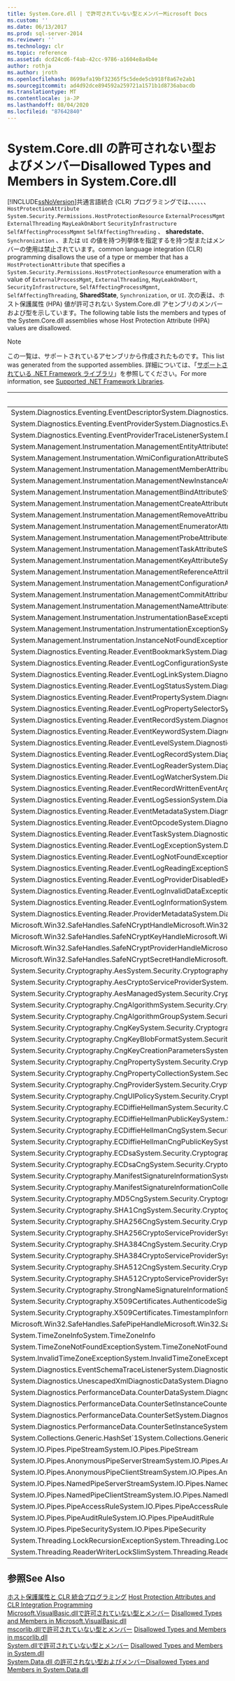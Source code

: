 ```yaml
---
title: System.Core.dll | で許可されていない型とメンバーMicrosoft Docs
ms.custom: ''
ms.date: 06/13/2017
ms.prod: sql-server-2014
ms.reviewer: ''
ms.technology: clr
ms.topic: reference
ms.assetid: dcd24cd6-f4ab-42cc-9786-a1604e8a4b4e
author: rothja
ms.author: jroth
ms.openlocfilehash: 8699afa19bf32365f5c5dede5cb918f8a67e2ab1
ms.sourcegitcommit: ad4d92dce894592a259721a1571b1d8736abacdb
ms.translationtype: MT
ms.contentlocale: ja-JP
ms.lasthandoff: 08/04/2020
ms.locfileid: "87642840"
---
```

# <a name="disallowed-types-and-members-in-systemcoredll"></a><span data-ttu-id="309a9-102">System.Core.dll の許可されない型およびメンバー</span><span class="sxs-lookup"><span data-stu-id="309a9-102">Disallowed Types and Members in System.Core.dll</span></span>
  [!INCLUDE[ssNoVersion](../../includes/ssnoversion-md.md)]<span data-ttu-id="309a9-103">共通言語統合 (CLR) プログラミングでは、、、、、、 `HostProtectionAttribute` `System.Security.Permissions.HostProtectionResource` `ExternalProcessMgmt` `ExternalThreading` `MayLeakOnAbort` `SecurityInfrastructure` `SelfAffectingProcessMgmnt` `SelfAffectingThreading` 、 **sharedstate**、 `Synchronization` 、または `UI` の値を持つ列挙体を指定するを持つ型またはメンバーの使用は禁止されています。</span><span class="sxs-lookup"><span data-stu-id="309a9-103">common language integration (CLR) programming disallows the use of a type or member that has a `HostProtectionAttribute` that specifies a `System.Security.Permissions.HostProtectionResource` enumeration with a value of `ExternalProcessMgmt`, `ExternalThreading`, `MayLeakOnAbort`, `SecurityInfrastructure`, `SelfAffectingProcessMgmnt`, `SelfAffectingThreading`, **SharedState**, `Synchronization`, or `UI`.</span></span> <span data-ttu-id="309a9-104">次の表は、ホスト保護属性 (HPA) 値が許可されない System.Core.dll アセンブリのメンバーおよび型を示しています。</span><span class="sxs-lookup"><span data-stu-id="309a9-104">The following table lists the members and types of the System.Core.dll assemblies whose Host Protection Attribute (HPA) values are disallowed.</span></span>  
  
> [!NOTE]  
>  <span data-ttu-id="309a9-105">この一覧は、サポートされているアセンブリから作成されたものです。</span><span class="sxs-lookup"><span data-stu-id="309a9-105">This list was generated from the supported assemblies.</span></span> <span data-ttu-id="309a9-106">詳細については、「[サポートされている .NET Framework ライブラリ](../clr-integration/database-objects/supported-net-framework-libraries.md)」を参照してください。</span><span class="sxs-lookup"><span data-stu-id="309a9-106">For more information, see [Supported .NET Framework Libraries](../clr-integration/database-objects/supported-net-framework-libraries.md).</span></span>  
  
|<span data-ttu-id="309a9-107">型またはメンバー</span><span class="sxs-lookup"><span data-stu-id="309a9-107">Type or Member</span></span>|<span data-ttu-id="309a9-108">HPA 値</span><span class="sxs-lookup"><span data-stu-id="309a9-108">HPA Value(s)</span></span>|  
|--------------------|--------------------|  
|<span data-ttu-id="309a9-109">System.Diagnostics.Eventing.EventDescriptor</span><span class="sxs-lookup"><span data-stu-id="309a9-109">System.Diagnostics.Eventing.EventDescriptor</span></span>|<span data-ttu-id="309a9-110">MayLeakOnAbort</span><span class="sxs-lookup"><span data-stu-id="309a9-110">MayLeakOnAbort</span></span>|  
|<span data-ttu-id="309a9-111">System.Diagnostics.Eventing.EventProvider</span><span class="sxs-lookup"><span data-stu-id="309a9-111">System.Diagnostics.Eventing.EventProvider</span></span>|<span data-ttu-id="309a9-112">MayLeakOnAbort</span><span class="sxs-lookup"><span data-stu-id="309a9-112">MayLeakOnAbort</span></span>|  
|<span data-ttu-id="309a9-113">System.Diagnostics.Eventing.EventProviderTraceListener</span><span class="sxs-lookup"><span data-stu-id="309a9-113">System.Diagnostics.Eventing.EventProviderTraceListener</span></span>|<span data-ttu-id="309a9-114">MayLeakOnAbort</span><span class="sxs-lookup"><span data-stu-id="309a9-114">MayLeakOnAbort</span></span>|  
|<span data-ttu-id="309a9-115">System.Management.Instrumentation.ManagementEntityAttribute</span><span class="sxs-lookup"><span data-stu-id="309a9-115">System.Management.Instrumentation.ManagementEntityAttribute</span></span>|<span data-ttu-id="309a9-116">MayLeakOnAbort</span><span class="sxs-lookup"><span data-stu-id="309a9-116">MayLeakOnAbort</span></span>|  
|<span data-ttu-id="309a9-117">System.Management.Instrumentation.WmiConfigurationAttribute</span><span class="sxs-lookup"><span data-stu-id="309a9-117">System.Management.Instrumentation.WmiConfigurationAttribute</span></span>|<span data-ttu-id="309a9-118">MayLeakOnAbort</span><span class="sxs-lookup"><span data-stu-id="309a9-118">MayLeakOnAbort</span></span>|  
|<span data-ttu-id="309a9-119">System.Management.Instrumentation.ManagementMemberAttribute</span><span class="sxs-lookup"><span data-stu-id="309a9-119">System.Management.Instrumentation.ManagementMemberAttribute</span></span>|<span data-ttu-id="309a9-120">MayLeakOnAbort</span><span class="sxs-lookup"><span data-stu-id="309a9-120">MayLeakOnAbort</span></span>|  
|<span data-ttu-id="309a9-121">System.Management.Instrumentation.ManagementNewInstanceAttribute</span><span class="sxs-lookup"><span data-stu-id="309a9-121">System.Management.Instrumentation.ManagementNewInstanceAttribute</span></span>|<span data-ttu-id="309a9-122">MayLeakOnAbort</span><span class="sxs-lookup"><span data-stu-id="309a9-122">MayLeakOnAbort</span></span>|  
|<span data-ttu-id="309a9-123">System.Management.Instrumentation.ManagementBindAttribute</span><span class="sxs-lookup"><span data-stu-id="309a9-123">System.Management.Instrumentation.ManagementBindAttribute</span></span>|<span data-ttu-id="309a9-124">MayLeakOnAbort</span><span class="sxs-lookup"><span data-stu-id="309a9-124">MayLeakOnAbort</span></span>|  
|<span data-ttu-id="309a9-125">System.Management.Instrumentation.ManagementCreateAttribute</span><span class="sxs-lookup"><span data-stu-id="309a9-125">System.Management.Instrumentation.ManagementCreateAttribute</span></span>|<span data-ttu-id="309a9-126">MayLeakOnAbort</span><span class="sxs-lookup"><span data-stu-id="309a9-126">MayLeakOnAbort</span></span>|  
|<span data-ttu-id="309a9-127">System.Management.Instrumentation.ManagementRemoveAttribute</span><span class="sxs-lookup"><span data-stu-id="309a9-127">System.Management.Instrumentation.ManagementRemoveAttribute</span></span>|<span data-ttu-id="309a9-128">MayLeakOnAbort</span><span class="sxs-lookup"><span data-stu-id="309a9-128">MayLeakOnAbort</span></span>|  
|<span data-ttu-id="309a9-129">System.Management.Instrumentation.ManagementEnumeratorAttribute</span><span class="sxs-lookup"><span data-stu-id="309a9-129">System.Management.Instrumentation.ManagementEnumeratorAttribute</span></span>|<span data-ttu-id="309a9-130">MayLeakOnAbort</span><span class="sxs-lookup"><span data-stu-id="309a9-130">MayLeakOnAbort</span></span>|  
|<span data-ttu-id="309a9-131">System.Management.Instrumentation.ManagementProbeAttribute</span><span class="sxs-lookup"><span data-stu-id="309a9-131">System.Management.Instrumentation.ManagementProbeAttribute</span></span>|<span data-ttu-id="309a9-132">MayLeakOnAbort</span><span class="sxs-lookup"><span data-stu-id="309a9-132">MayLeakOnAbort</span></span>|  
|<span data-ttu-id="309a9-133">System.Management.Instrumentation.ManagementTaskAttribute</span><span class="sxs-lookup"><span data-stu-id="309a9-133">System.Management.Instrumentation.ManagementTaskAttribute</span></span>|<span data-ttu-id="309a9-134">MayLeakOnAbort</span><span class="sxs-lookup"><span data-stu-id="309a9-134">MayLeakOnAbort</span></span>|  
|<span data-ttu-id="309a9-135">System.Management.Instrumentation.ManagementKeyAttribute</span><span class="sxs-lookup"><span data-stu-id="309a9-135">System.Management.Instrumentation.ManagementKeyAttribute</span></span>|<span data-ttu-id="309a9-136">MayLeakOnAbort</span><span class="sxs-lookup"><span data-stu-id="309a9-136">MayLeakOnAbort</span></span>|  
|<span data-ttu-id="309a9-137">System.Management.Instrumentation.ManagementReferenceAttribute</span><span class="sxs-lookup"><span data-stu-id="309a9-137">System.Management.Instrumentation.ManagementReferenceAttribute</span></span>|<span data-ttu-id="309a9-138">MayLeakOnAbort</span><span class="sxs-lookup"><span data-stu-id="309a9-138">MayLeakOnAbort</span></span>|  
|<span data-ttu-id="309a9-139">System.Management.Instrumentation.ManagementConfigurationAttribute</span><span class="sxs-lookup"><span data-stu-id="309a9-139">System.Management.Instrumentation.ManagementConfigurationAttribute</span></span>|<span data-ttu-id="309a9-140">MayLeakOnAbort</span><span class="sxs-lookup"><span data-stu-id="309a9-140">MayLeakOnAbort</span></span>|  
|<span data-ttu-id="309a9-141">System.Management.Instrumentation.ManagementCommitAttribute</span><span class="sxs-lookup"><span data-stu-id="309a9-141">System.Management.Instrumentation.ManagementCommitAttribute</span></span>|<span data-ttu-id="309a9-142">MayLeakOnAbort</span><span class="sxs-lookup"><span data-stu-id="309a9-142">MayLeakOnAbort</span></span>|  
|<span data-ttu-id="309a9-143">System.Management.Instrumentation.ManagementNameAttribute</span><span class="sxs-lookup"><span data-stu-id="309a9-143">System.Management.Instrumentation.ManagementNameAttribute</span></span>|<span data-ttu-id="309a9-144">MayLeakOnAbort</span><span class="sxs-lookup"><span data-stu-id="309a9-144">MayLeakOnAbort</span></span>|  
|<span data-ttu-id="309a9-145">System.Management.Instrumentation.InstrumentationBaseException</span><span class="sxs-lookup"><span data-stu-id="309a9-145">System.Management.Instrumentation.InstrumentationBaseException</span></span>|<span data-ttu-id="309a9-146">MayLeakOnAbort</span><span class="sxs-lookup"><span data-stu-id="309a9-146">MayLeakOnAbort</span></span>|  
|<span data-ttu-id="309a9-147">System.Management.Instrumentation.InstrumentationException</span><span class="sxs-lookup"><span data-stu-id="309a9-147">System.Management.Instrumentation.InstrumentationException</span></span>|<span data-ttu-id="309a9-148">MayLeakOnAbort</span><span class="sxs-lookup"><span data-stu-id="309a9-148">MayLeakOnAbort</span></span>|  
|<span data-ttu-id="309a9-149">System.Management.Instrumentation.InstanceNotFoundException</span><span class="sxs-lookup"><span data-stu-id="309a9-149">System.Management.Instrumentation.InstanceNotFoundException</span></span>|<span data-ttu-id="309a9-150">MayLeakOnAbort</span><span class="sxs-lookup"><span data-stu-id="309a9-150">MayLeakOnAbort</span></span>|  
|<span data-ttu-id="309a9-151">System.Diagnostics.Eventing.Reader.EventBookmark</span><span class="sxs-lookup"><span data-stu-id="309a9-151">System.Diagnostics.Eventing.Reader.EventBookmark</span></span>|<span data-ttu-id="309a9-152">MayLeakOnAbort</span><span class="sxs-lookup"><span data-stu-id="309a9-152">MayLeakOnAbort</span></span>|  
|<span data-ttu-id="309a9-153">System.Diagnostics.Eventing.Reader.EventLogConfiguration</span><span class="sxs-lookup"><span data-stu-id="309a9-153">System.Diagnostics.Eventing.Reader.EventLogConfiguration</span></span>|<span data-ttu-id="309a9-154">MayLeakOnAbort</span><span class="sxs-lookup"><span data-stu-id="309a9-154">MayLeakOnAbort</span></span>|  
|<span data-ttu-id="309a9-155">System.Diagnostics.Eventing.Reader.EventLogLink</span><span class="sxs-lookup"><span data-stu-id="309a9-155">System.Diagnostics.Eventing.Reader.EventLogLink</span></span>|<span data-ttu-id="309a9-156">MayLeakOnAbort</span><span class="sxs-lookup"><span data-stu-id="309a9-156">MayLeakOnAbort</span></span>|  
|<span data-ttu-id="309a9-157">System.Diagnostics.Eventing.Reader.EventLogStatus</span><span class="sxs-lookup"><span data-stu-id="309a9-157">System.Diagnostics.Eventing.Reader.EventLogStatus</span></span>|<span data-ttu-id="309a9-158">MayLeakOnAbort</span><span class="sxs-lookup"><span data-stu-id="309a9-158">MayLeakOnAbort</span></span>|  
|<span data-ttu-id="309a9-159">System.Diagnostics.Eventing.Reader.EventProperty</span><span class="sxs-lookup"><span data-stu-id="309a9-159">System.Diagnostics.Eventing.Reader.EventProperty</span></span>|<span data-ttu-id="309a9-160">MayLeakOnAbort</span><span class="sxs-lookup"><span data-stu-id="309a9-160">MayLeakOnAbort</span></span>|  
|<span data-ttu-id="309a9-161">System.Diagnostics.Eventing.Reader.EventLogPropertySelector</span><span class="sxs-lookup"><span data-stu-id="309a9-161">System.Diagnostics.Eventing.Reader.EventLogPropertySelector</span></span>|<span data-ttu-id="309a9-162">MayLeakOnAbort</span><span class="sxs-lookup"><span data-stu-id="309a9-162">MayLeakOnAbort</span></span>|  
|<span data-ttu-id="309a9-163">System.Diagnostics.Eventing.Reader.EventRecord</span><span class="sxs-lookup"><span data-stu-id="309a9-163">System.Diagnostics.Eventing.Reader.EventRecord</span></span>|<span data-ttu-id="309a9-164">MayLeakOnAbort</span><span class="sxs-lookup"><span data-stu-id="309a9-164">MayLeakOnAbort</span></span>|  
|<span data-ttu-id="309a9-165">System.Diagnostics.Eventing.Reader.EventKeyword</span><span class="sxs-lookup"><span data-stu-id="309a9-165">System.Diagnostics.Eventing.Reader.EventKeyword</span></span>|<span data-ttu-id="309a9-166">MayLeakOnAbort</span><span class="sxs-lookup"><span data-stu-id="309a9-166">MayLeakOnAbort</span></span>|  
|<span data-ttu-id="309a9-167">System.Diagnostics.Eventing.Reader.EventLevel</span><span class="sxs-lookup"><span data-stu-id="309a9-167">System.Diagnostics.Eventing.Reader.EventLevel</span></span>|<span data-ttu-id="309a9-168">MayLeakOnAbort</span><span class="sxs-lookup"><span data-stu-id="309a9-168">MayLeakOnAbort</span></span>|  
|<span data-ttu-id="309a9-169">System.Diagnostics.Eventing.Reader.EventLogRecord</span><span class="sxs-lookup"><span data-stu-id="309a9-169">System.Diagnostics.Eventing.Reader.EventLogRecord</span></span>|<span data-ttu-id="309a9-170">MayLeakOnAbort</span><span class="sxs-lookup"><span data-stu-id="309a9-170">MayLeakOnAbort</span></span>|  
|<span data-ttu-id="309a9-171">System.Diagnostics.Eventing.Reader.EventLogReader</span><span class="sxs-lookup"><span data-stu-id="309a9-171">System.Diagnostics.Eventing.Reader.EventLogReader</span></span>|<span data-ttu-id="309a9-172">MayLeakOnAbort</span><span class="sxs-lookup"><span data-stu-id="309a9-172">MayLeakOnAbort</span></span>|  
|<span data-ttu-id="309a9-173">System.Diagnostics.Eventing.Reader.EventLogWatcher</span><span class="sxs-lookup"><span data-stu-id="309a9-173">System.Diagnostics.Eventing.Reader.EventLogWatcher</span></span>|<span data-ttu-id="309a9-174">MayLeakOnAbort</span><span class="sxs-lookup"><span data-stu-id="309a9-174">MayLeakOnAbort</span></span>|  
|<span data-ttu-id="309a9-175">System.Diagnostics.Eventing.Reader.EventRecordWrittenEventArgs</span><span class="sxs-lookup"><span data-stu-id="309a9-175">System.Diagnostics.Eventing.Reader.EventRecordWrittenEventArgs</span></span>|<span data-ttu-id="309a9-176">MayLeakOnAbort</span><span class="sxs-lookup"><span data-stu-id="309a9-176">MayLeakOnAbort</span></span>|  
|<span data-ttu-id="309a9-177">System.Diagnostics.Eventing.Reader.EventLogSession</span><span class="sxs-lookup"><span data-stu-id="309a9-177">System.Diagnostics.Eventing.Reader.EventLogSession</span></span>|<span data-ttu-id="309a9-178">MayLeakOnAbort</span><span class="sxs-lookup"><span data-stu-id="309a9-178">MayLeakOnAbort</span></span>|  
|<span data-ttu-id="309a9-179">System.Diagnostics.Eventing.Reader.EventMetadata</span><span class="sxs-lookup"><span data-stu-id="309a9-179">System.Diagnostics.Eventing.Reader.EventMetadata</span></span>|<span data-ttu-id="309a9-180">MayLeakOnAbort</span><span class="sxs-lookup"><span data-stu-id="309a9-180">MayLeakOnAbort</span></span>|  
|<span data-ttu-id="309a9-181">System.Diagnostics.Eventing.Reader.EventOpcode</span><span class="sxs-lookup"><span data-stu-id="309a9-181">System.Diagnostics.Eventing.Reader.EventOpcode</span></span>|<span data-ttu-id="309a9-182">MayLeakOnAbort</span><span class="sxs-lookup"><span data-stu-id="309a9-182">MayLeakOnAbort</span></span>|  
|<span data-ttu-id="309a9-183">System.Diagnostics.Eventing.Reader.EventTask</span><span class="sxs-lookup"><span data-stu-id="309a9-183">System.Diagnostics.Eventing.Reader.EventTask</span></span>|<span data-ttu-id="309a9-184">MayLeakOnAbort</span><span class="sxs-lookup"><span data-stu-id="309a9-184">MayLeakOnAbort</span></span>|  
|<span data-ttu-id="309a9-185">System.Diagnostics.Eventing.Reader.EventLogException</span><span class="sxs-lookup"><span data-stu-id="309a9-185">System.Diagnostics.Eventing.Reader.EventLogException</span></span>|<span data-ttu-id="309a9-186">MayLeakOnAbort</span><span class="sxs-lookup"><span data-stu-id="309a9-186">MayLeakOnAbort</span></span>|  
|<span data-ttu-id="309a9-187">System.Diagnostics.Eventing.Reader.EventLogNotFoundException</span><span class="sxs-lookup"><span data-stu-id="309a9-187">System.Diagnostics.Eventing.Reader.EventLogNotFoundException</span></span>|<span data-ttu-id="309a9-188">MayLeakOnAbort</span><span class="sxs-lookup"><span data-stu-id="309a9-188">MayLeakOnAbort</span></span>|  
|<span data-ttu-id="309a9-189">System.Diagnostics.Eventing.Reader.EventLogReadingException</span><span class="sxs-lookup"><span data-stu-id="309a9-189">System.Diagnostics.Eventing.Reader.EventLogReadingException</span></span>|<span data-ttu-id="309a9-190">MayLeakOnAbort</span><span class="sxs-lookup"><span data-stu-id="309a9-190">MayLeakOnAbort</span></span>|  
|<span data-ttu-id="309a9-191">System.Diagnostics.Eventing.Reader.EventLogProviderDisabledException</span><span class="sxs-lookup"><span data-stu-id="309a9-191">System.Diagnostics.Eventing.Reader.EventLogProviderDisabledException</span></span>|<span data-ttu-id="309a9-192">MayLeakOnAbort</span><span class="sxs-lookup"><span data-stu-id="309a9-192">MayLeakOnAbort</span></span>|  
|<span data-ttu-id="309a9-193">System.Diagnostics.Eventing.Reader.EventLogInvalidDataException</span><span class="sxs-lookup"><span data-stu-id="309a9-193">System.Diagnostics.Eventing.Reader.EventLogInvalidDataException</span></span>|<span data-ttu-id="309a9-194">MayLeakOnAbort</span><span class="sxs-lookup"><span data-stu-id="309a9-194">MayLeakOnAbort</span></span>|  
|<span data-ttu-id="309a9-195">System.Diagnostics.Eventing.Reader.EventLogInformation</span><span class="sxs-lookup"><span data-stu-id="309a9-195">System.Diagnostics.Eventing.Reader.EventLogInformation</span></span>|<span data-ttu-id="309a9-196">MayLeakOnAbort</span><span class="sxs-lookup"><span data-stu-id="309a9-196">MayLeakOnAbort</span></span>|  
|<span data-ttu-id="309a9-197">System.Diagnostics.Eventing.Reader.ProviderMetadata</span><span class="sxs-lookup"><span data-stu-id="309a9-197">System.Diagnostics.Eventing.Reader.ProviderMetadata</span></span>|<span data-ttu-id="309a9-198">MayLeakOnAbort</span><span class="sxs-lookup"><span data-stu-id="309a9-198">MayLeakOnAbort</span></span>|  
|<span data-ttu-id="309a9-199">Microsoft.Win32.SafeHandles.SafeNCryptHandle</span><span class="sxs-lookup"><span data-stu-id="309a9-199">Microsoft.Win32.SafeHandles.SafeNCryptHandle</span></span>|<span data-ttu-id="309a9-200">MayLeakOnAbort</span><span class="sxs-lookup"><span data-stu-id="309a9-200">MayLeakOnAbort</span></span>|  
|<span data-ttu-id="309a9-201">Microsoft.Win32.SafeHandles.SafeNCryptKeyHandle</span><span class="sxs-lookup"><span data-stu-id="309a9-201">Microsoft.Win32.SafeHandles.SafeNCryptKeyHandle</span></span>|<span data-ttu-id="309a9-202">MayLeakOnAbort</span><span class="sxs-lookup"><span data-stu-id="309a9-202">MayLeakOnAbort</span></span>|  
|<span data-ttu-id="309a9-203">Microsoft.Win32.SafeHandles.SafeNCryptProviderHandle</span><span class="sxs-lookup"><span data-stu-id="309a9-203">Microsoft.Win32.SafeHandles.SafeNCryptProviderHandle</span></span>|<span data-ttu-id="309a9-204">MayLeakOnAbort</span><span class="sxs-lookup"><span data-stu-id="309a9-204">MayLeakOnAbort</span></span>|  
|<span data-ttu-id="309a9-205">Microsoft.Win32.SafeHandles.SafeNCryptSecretHandle</span><span class="sxs-lookup"><span data-stu-id="309a9-205">Microsoft.Win32.SafeHandles.SafeNCryptSecretHandle</span></span>|<span data-ttu-id="309a9-206">MayLeakOnAbort</span><span class="sxs-lookup"><span data-stu-id="309a9-206">MayLeakOnAbort</span></span>|  
|<span data-ttu-id="309a9-207">System.Security.Cryptography.Aes</span><span class="sxs-lookup"><span data-stu-id="309a9-207">System.Security.Cryptography.Aes</span></span>|<span data-ttu-id="309a9-208">MayLeakOnAbort</span><span class="sxs-lookup"><span data-stu-id="309a9-208">MayLeakOnAbort</span></span>|  
|<span data-ttu-id="309a9-209">System.Security.Cryptography.AesCryptoServiceProvider</span><span class="sxs-lookup"><span data-stu-id="309a9-209">System.Security.Cryptography.AesCryptoServiceProvider</span></span>|<span data-ttu-id="309a9-210">MayLeakOnAbort</span><span class="sxs-lookup"><span data-stu-id="309a9-210">MayLeakOnAbort</span></span>|  
|<span data-ttu-id="309a9-211">System.Security.Cryptography.AesManaged</span><span class="sxs-lookup"><span data-stu-id="309a9-211">System.Security.Cryptography.AesManaged</span></span>|<span data-ttu-id="309a9-212">MayLeakOnAbort</span><span class="sxs-lookup"><span data-stu-id="309a9-212">MayLeakOnAbort</span></span>|  
|<span data-ttu-id="309a9-213">System.Security.Cryptography.CngAlgorithm</span><span class="sxs-lookup"><span data-stu-id="309a9-213">System.Security.Cryptography.CngAlgorithm</span></span>|<span data-ttu-id="309a9-214">MayLeakOnAbort</span><span class="sxs-lookup"><span data-stu-id="309a9-214">MayLeakOnAbort</span></span>|  
|<span data-ttu-id="309a9-215">System.Security.Cryptography.CngAlgorithmGroup</span><span class="sxs-lookup"><span data-stu-id="309a9-215">System.Security.Cryptography.CngAlgorithmGroup</span></span>|<span data-ttu-id="309a9-216">MayLeakOnAbort</span><span class="sxs-lookup"><span data-stu-id="309a9-216">MayLeakOnAbort</span></span>|  
|<span data-ttu-id="309a9-217">System.Security.Cryptography.CngKey</span><span class="sxs-lookup"><span data-stu-id="309a9-217">System.Security.Cryptography.CngKey</span></span>|<span data-ttu-id="309a9-218">MayLeakOnAbort</span><span class="sxs-lookup"><span data-stu-id="309a9-218">MayLeakOnAbort</span></span>|  
|<span data-ttu-id="309a9-219">System.Security.Cryptography.CngKeyBlobFormat</span><span class="sxs-lookup"><span data-stu-id="309a9-219">System.Security.Cryptography.CngKeyBlobFormat</span></span>|<span data-ttu-id="309a9-220">MayLeakOnAbort</span><span class="sxs-lookup"><span data-stu-id="309a9-220">MayLeakOnAbort</span></span>|  
|<span data-ttu-id="309a9-221">System.Security.Cryptography.CngKeyCreationParameters</span><span class="sxs-lookup"><span data-stu-id="309a9-221">System.Security.Cryptography.CngKeyCreationParameters</span></span>|<span data-ttu-id="309a9-222">MayLeakOnAbort</span><span class="sxs-lookup"><span data-stu-id="309a9-222">MayLeakOnAbort</span></span>|  
|<span data-ttu-id="309a9-223">System.Security.Cryptography.CngProperty</span><span class="sxs-lookup"><span data-stu-id="309a9-223">System.Security.Cryptography.CngProperty</span></span>|<span data-ttu-id="309a9-224">MayLeakOnAbort</span><span class="sxs-lookup"><span data-stu-id="309a9-224">MayLeakOnAbort</span></span>|  
|<span data-ttu-id="309a9-225">System.Security.Cryptography.CngPropertyCollection</span><span class="sxs-lookup"><span data-stu-id="309a9-225">System.Security.Cryptography.CngPropertyCollection</span></span>|<span data-ttu-id="309a9-226">MayLeakOnAbort</span><span class="sxs-lookup"><span data-stu-id="309a9-226">MayLeakOnAbort</span></span>|  
|<span data-ttu-id="309a9-227">System.Security.Cryptography.CngProvider</span><span class="sxs-lookup"><span data-stu-id="309a9-227">System.Security.Cryptography.CngProvider</span></span>|<span data-ttu-id="309a9-228">MayLeakOnAbort</span><span class="sxs-lookup"><span data-stu-id="309a9-228">MayLeakOnAbort</span></span>|  
|<span data-ttu-id="309a9-229">System.Security.Cryptography.CngUIPolicy</span><span class="sxs-lookup"><span data-stu-id="309a9-229">System.Security.Cryptography.CngUIPolicy</span></span>|<span data-ttu-id="309a9-230">MayLeakOnAbort</span><span class="sxs-lookup"><span data-stu-id="309a9-230">MayLeakOnAbort</span></span>|  
|<span data-ttu-id="309a9-231">System.Security.Cryptography.ECDiffieHellman</span><span class="sxs-lookup"><span data-stu-id="309a9-231">System.Security.Cryptography.ECDiffieHellman</span></span>|<span data-ttu-id="309a9-232">MayLeakOnAbort</span><span class="sxs-lookup"><span data-stu-id="309a9-232">MayLeakOnAbort</span></span>|  
|<span data-ttu-id="309a9-233">System.Security.Cryptography.ECDiffieHellmanPublicKey</span><span class="sxs-lookup"><span data-stu-id="309a9-233">System.Security.Cryptography.ECDiffieHellmanPublicKey</span></span>|<span data-ttu-id="309a9-234">MayLeakOnAbort</span><span class="sxs-lookup"><span data-stu-id="309a9-234">MayLeakOnAbort</span></span>|  
|<span data-ttu-id="309a9-235">System.Security.Cryptography.ECDiffieHellmanCng</span><span class="sxs-lookup"><span data-stu-id="309a9-235">System.Security.Cryptography.ECDiffieHellmanCng</span></span>|<span data-ttu-id="309a9-236">MayLeakOnAbort</span><span class="sxs-lookup"><span data-stu-id="309a9-236">MayLeakOnAbort</span></span>|  
|<span data-ttu-id="309a9-237">System.Security.Cryptography.ECDiffieHellmanCngPublicKey</span><span class="sxs-lookup"><span data-stu-id="309a9-237">System.Security.Cryptography.ECDiffieHellmanCngPublicKey</span></span>|<span data-ttu-id="309a9-238">MayLeakOnAbort</span><span class="sxs-lookup"><span data-stu-id="309a9-238">MayLeakOnAbort</span></span>|  
|<span data-ttu-id="309a9-239">System.Security.Cryptography.ECDsa</span><span class="sxs-lookup"><span data-stu-id="309a9-239">System.Security.Cryptography.ECDsa</span></span>|<span data-ttu-id="309a9-240">MayLeakOnAbort</span><span class="sxs-lookup"><span data-stu-id="309a9-240">MayLeakOnAbort</span></span>|  
|<span data-ttu-id="309a9-241">System.Security.Cryptography.ECDsaCng</span><span class="sxs-lookup"><span data-stu-id="309a9-241">System.Security.Cryptography.ECDsaCng</span></span>|<span data-ttu-id="309a9-242">MayLeakOnAbort</span><span class="sxs-lookup"><span data-stu-id="309a9-242">MayLeakOnAbort</span></span>|  
|<span data-ttu-id="309a9-243">System.Security.Cryptography.ManifestSignatureInformation</span><span class="sxs-lookup"><span data-stu-id="309a9-243">System.Security.Cryptography.ManifestSignatureInformation</span></span>|<span data-ttu-id="309a9-244">MayLeakOnAbort</span><span class="sxs-lookup"><span data-stu-id="309a9-244">MayLeakOnAbort</span></span>|  
|<span data-ttu-id="309a9-245">System.Security.Cryptography.ManifestSignatureInformationCollection</span><span class="sxs-lookup"><span data-stu-id="309a9-245">System.Security.Cryptography.ManifestSignatureInformationCollection</span></span>|<span data-ttu-id="309a9-246">MayLeakOnAbort</span><span class="sxs-lookup"><span data-stu-id="309a9-246">MayLeakOnAbort</span></span>|  
|<span data-ttu-id="309a9-247">System.Security.Cryptography.MD5Cng</span><span class="sxs-lookup"><span data-stu-id="309a9-247">System.Security.Cryptography.MD5Cng</span></span>|<span data-ttu-id="309a9-248">MayLeakOnAbort</span><span class="sxs-lookup"><span data-stu-id="309a9-248">MayLeakOnAbort</span></span>|  
|<span data-ttu-id="309a9-249">System.Security.Cryptography.SHA1Cng</span><span class="sxs-lookup"><span data-stu-id="309a9-249">System.Security.Cryptography.SHA1Cng</span></span>|<span data-ttu-id="309a9-250">MayLeakOnAbort</span><span class="sxs-lookup"><span data-stu-id="309a9-250">MayLeakOnAbort</span></span>|  
|<span data-ttu-id="309a9-251">System.Security.Cryptography.SHA256Cng</span><span class="sxs-lookup"><span data-stu-id="309a9-251">System.Security.Cryptography.SHA256Cng</span></span>|<span data-ttu-id="309a9-252">MayLeakOnAbort</span><span class="sxs-lookup"><span data-stu-id="309a9-252">MayLeakOnAbort</span></span>|  
|<span data-ttu-id="309a9-253">System.Security.Cryptography.SHA256CryptoServiceProvider</span><span class="sxs-lookup"><span data-stu-id="309a9-253">System.Security.Cryptography.SHA256CryptoServiceProvider</span></span>|<span data-ttu-id="309a9-254">MayLeakOnAbort</span><span class="sxs-lookup"><span data-stu-id="309a9-254">MayLeakOnAbort</span></span>|  
|<span data-ttu-id="309a9-255">System.Security.Cryptography.SHA384Cng</span><span class="sxs-lookup"><span data-stu-id="309a9-255">System.Security.Cryptography.SHA384Cng</span></span>|<span data-ttu-id="309a9-256">MayLeakOnAbort</span><span class="sxs-lookup"><span data-stu-id="309a9-256">MayLeakOnAbort</span></span>|  
|<span data-ttu-id="309a9-257">System.Security.Cryptography.SHA384CryptoServiceProvider</span><span class="sxs-lookup"><span data-stu-id="309a9-257">System.Security.Cryptography.SHA384CryptoServiceProvider</span></span>|<span data-ttu-id="309a9-258">MayLeakOnAbort</span><span class="sxs-lookup"><span data-stu-id="309a9-258">MayLeakOnAbort</span></span>|  
|<span data-ttu-id="309a9-259">System.Security.Cryptography.SHA512Cng</span><span class="sxs-lookup"><span data-stu-id="309a9-259">System.Security.Cryptography.SHA512Cng</span></span>|<span data-ttu-id="309a9-260">MayLeakOnAbort</span><span class="sxs-lookup"><span data-stu-id="309a9-260">MayLeakOnAbort</span></span>|  
|<span data-ttu-id="309a9-261">System.Security.Cryptography.SHA512CryptoServiceProvider</span><span class="sxs-lookup"><span data-stu-id="309a9-261">System.Security.Cryptography.SHA512CryptoServiceProvider</span></span>|<span data-ttu-id="309a9-262">MayLeakOnAbort</span><span class="sxs-lookup"><span data-stu-id="309a9-262">MayLeakOnAbort</span></span>|  
|<span data-ttu-id="309a9-263">System.Security.Cryptography.StrongNameSignatureInformation</span><span class="sxs-lookup"><span data-stu-id="309a9-263">System.Security.Cryptography.StrongNameSignatureInformation</span></span>|<span data-ttu-id="309a9-264">MayLeakOnAbort</span><span class="sxs-lookup"><span data-stu-id="309a9-264">MayLeakOnAbort</span></span>|  
|<span data-ttu-id="309a9-265">System.Security.Cryptography.X509Certificates.AuthenticodeSignatureInformation</span><span class="sxs-lookup"><span data-stu-id="309a9-265">System.Security.Cryptography.X509Certificates.AuthenticodeSignatureInformation</span></span>|<span data-ttu-id="309a9-266">MayLeakOnAbort</span><span class="sxs-lookup"><span data-stu-id="309a9-266">MayLeakOnAbort</span></span>|  
|<span data-ttu-id="309a9-267">System.Security.Cryptography.X509Certificates.TimestampInformation</span><span class="sxs-lookup"><span data-stu-id="309a9-267">System.Security.Cryptography.X509Certificates.TimestampInformation</span></span>|<span data-ttu-id="309a9-268">MayLeakOnAbort</span><span class="sxs-lookup"><span data-stu-id="309a9-268">MayLeakOnAbort</span></span>|  
|<span data-ttu-id="309a9-269">Microsoft.Win32.SafeHandles.SafePipeHandle</span><span class="sxs-lookup"><span data-stu-id="309a9-269">Microsoft.Win32.SafeHandles.SafePipeHandle</span></span>|<span data-ttu-id="309a9-270">MayLeakOnAbort</span><span class="sxs-lookup"><span data-stu-id="309a9-270">MayLeakOnAbort</span></span>|  
|<span data-ttu-id="309a9-271">System.TimeZoneInfo</span><span class="sxs-lookup"><span data-stu-id="309a9-271">System.TimeZoneInfo</span></span>|<span data-ttu-id="309a9-272">MayLeakOnAbort</span><span class="sxs-lookup"><span data-stu-id="309a9-272">MayLeakOnAbort</span></span>|  
|<span data-ttu-id="309a9-273">System.TimeZoneNotFoundException</span><span class="sxs-lookup"><span data-stu-id="309a9-273">System.TimeZoneNotFoundException</span></span>|<span data-ttu-id="309a9-274">MayLeakOnAbort</span><span class="sxs-lookup"><span data-stu-id="309a9-274">MayLeakOnAbort</span></span>|  
|<span data-ttu-id="309a9-275">System.InvalidTimeZoneException</span><span class="sxs-lookup"><span data-stu-id="309a9-275">System.InvalidTimeZoneException</span></span>|<span data-ttu-id="309a9-276">MayLeakOnAbort</span><span class="sxs-lookup"><span data-stu-id="309a9-276">MayLeakOnAbort</span></span>|  
|<span data-ttu-id="309a9-277">System.Diagnostics.EventSchemaTraceListener</span><span class="sxs-lookup"><span data-stu-id="309a9-277">System.Diagnostics.EventSchemaTraceListener</span></span>|<span data-ttu-id="309a9-278">MayLeakOnAbort</span><span class="sxs-lookup"><span data-stu-id="309a9-278">MayLeakOnAbort</span></span>|  
|<span data-ttu-id="309a9-279">System.Diagnostics.UnescapedXmlDiagnosticData</span><span class="sxs-lookup"><span data-stu-id="309a9-279">System.Diagnostics.UnescapedXmlDiagnosticData</span></span>|<span data-ttu-id="309a9-280">MayLeakOnAbort</span><span class="sxs-lookup"><span data-stu-id="309a9-280">MayLeakOnAbort</span></span>|  
|<span data-ttu-id="309a9-281">System.Diagnostics.PerformanceData.CounterData</span><span class="sxs-lookup"><span data-stu-id="309a9-281">System.Diagnostics.PerformanceData.CounterData</span></span>|<span data-ttu-id="309a9-282">MayLeakOnAbort</span><span class="sxs-lookup"><span data-stu-id="309a9-282">MayLeakOnAbort</span></span>|  
|<span data-ttu-id="309a9-283">System.Diagnostics.PerformanceData.CounterSetInstanceCounterDataSet</span><span class="sxs-lookup"><span data-stu-id="309a9-283">System.Diagnostics.PerformanceData.CounterSetInstanceCounterDataSet</span></span>|<span data-ttu-id="309a9-284">MayLeakOnAbort</span><span class="sxs-lookup"><span data-stu-id="309a9-284">MayLeakOnAbort</span></span>|  
|<span data-ttu-id="309a9-285">System.Diagnostics.PerformanceData.CounterSet</span><span class="sxs-lookup"><span data-stu-id="309a9-285">System.Diagnostics.PerformanceData.CounterSet</span></span>|<span data-ttu-id="309a9-286">MayLeakOnAbort</span><span class="sxs-lookup"><span data-stu-id="309a9-286">MayLeakOnAbort</span></span>|  
|<span data-ttu-id="309a9-287">System.Diagnostics.PerformanceData.CounterSetInstance</span><span class="sxs-lookup"><span data-stu-id="309a9-287">System.Diagnostics.PerformanceData.CounterSetInstance</span></span>|<span data-ttu-id="309a9-288">MayLeakOnAbort</span><span class="sxs-lookup"><span data-stu-id="309a9-288">MayLeakOnAbort</span></span>|  
|<span data-ttu-id="309a9-289">System.Collections.Generic.HashSet\`1</span><span class="sxs-lookup"><span data-stu-id="309a9-289">System.Collections.Generic.HashSet\`1</span></span>|<span data-ttu-id="309a9-290">MayLeakOnAbort</span><span class="sxs-lookup"><span data-stu-id="309a9-290">MayLeakOnAbort</span></span>|  
|<span data-ttu-id="309a9-291">System.IO.Pipes.PipeStream</span><span class="sxs-lookup"><span data-stu-id="309a9-291">System.IO.Pipes.PipeStream</span></span>|<span data-ttu-id="309a9-292">MayLeakOnAbort</span><span class="sxs-lookup"><span data-stu-id="309a9-292">MayLeakOnAbort</span></span>|  
|<span data-ttu-id="309a9-293">System.IO.Pipes.AnonymousPipeServerStream</span><span class="sxs-lookup"><span data-stu-id="309a9-293">System.IO.Pipes.AnonymousPipeServerStream</span></span>|<span data-ttu-id="309a9-294">MayLeakOnAbort</span><span class="sxs-lookup"><span data-stu-id="309a9-294">MayLeakOnAbort</span></span>|  
|<span data-ttu-id="309a9-295">System.IO.Pipes.AnonymousPipeClientStream</span><span class="sxs-lookup"><span data-stu-id="309a9-295">System.IO.Pipes.AnonymousPipeClientStream</span></span>|<span data-ttu-id="309a9-296">MayLeakOnAbort</span><span class="sxs-lookup"><span data-stu-id="309a9-296">MayLeakOnAbort</span></span>|  
|<span data-ttu-id="309a9-297">System.IO.Pipes.NamedPipeServerStream</span><span class="sxs-lookup"><span data-stu-id="309a9-297">System.IO.Pipes.NamedPipeServerStream</span></span>|<span data-ttu-id="309a9-298">MayLeakOnAbort</span><span class="sxs-lookup"><span data-stu-id="309a9-298">MayLeakOnAbort</span></span>|  
|<span data-ttu-id="309a9-299">System.IO.Pipes.NamedPipeClientStream</span><span class="sxs-lookup"><span data-stu-id="309a9-299">System.IO.Pipes.NamedPipeClientStream</span></span>|<span data-ttu-id="309a9-300">MayLeakOnAbort</span><span class="sxs-lookup"><span data-stu-id="309a9-300">MayLeakOnAbort</span></span>|  
|<span data-ttu-id="309a9-301">System.IO.Pipes.PipeAccessRule</span><span class="sxs-lookup"><span data-stu-id="309a9-301">System.IO.Pipes.PipeAccessRule</span></span>|<span data-ttu-id="309a9-302">MayLeakOnAbort</span><span class="sxs-lookup"><span data-stu-id="309a9-302">MayLeakOnAbort</span></span>|  
|<span data-ttu-id="309a9-303">System.IO.Pipes.PipeAuditRule</span><span class="sxs-lookup"><span data-stu-id="309a9-303">System.IO.Pipes.PipeAuditRule</span></span>|<span data-ttu-id="309a9-304">MayLeakOnAbort</span><span class="sxs-lookup"><span data-stu-id="309a9-304">MayLeakOnAbort</span></span>|  
|<span data-ttu-id="309a9-305">System.IO.Pipes.PipeSecurity</span><span class="sxs-lookup"><span data-stu-id="309a9-305">System.IO.Pipes.PipeSecurity</span></span>|<span data-ttu-id="309a9-306">MayLeakOnAbort</span><span class="sxs-lookup"><span data-stu-id="309a9-306">MayLeakOnAbort</span></span>|  
|<span data-ttu-id="309a9-307">System.Threading.LockRecursionException</span><span class="sxs-lookup"><span data-stu-id="309a9-307">System.Threading.LockRecursionException</span></span>|<span data-ttu-id="309a9-308">MayLeakOnAbort</span><span class="sxs-lookup"><span data-stu-id="309a9-308">MayLeakOnAbort</span></span>|  
|<span data-ttu-id="309a9-309">System.Threading.ReaderWriterLockSlim</span><span class="sxs-lookup"><span data-stu-id="309a9-309">System.Threading.ReaderWriterLockSlim</span></span>|<span data-ttu-id="309a9-310">MayLeakOnAbort</span><span class="sxs-lookup"><span data-stu-id="309a9-310">MayLeakOnAbort</span></span>|  
  
## <a name="see-also"></a><span data-ttu-id="309a9-311">参照</span><span class="sxs-lookup"><span data-stu-id="309a9-311">See Also</span></span>  
 <span data-ttu-id="309a9-312">[ホスト保護属性と CLR 統合プログラミング](host-protection-attributes-and-clr-integration-programming.md) </span><span class="sxs-lookup"><span data-stu-id="309a9-312">[Host Protection Attributes and CLR Integration Programming](host-protection-attributes-and-clr-integration-programming.md) </span></span>  
 <span data-ttu-id="309a9-313">[Microsoft.VisualBasic.dllで許可されていない型とメンバー](disallowed-types-and-members-in-microsoft-visualbasic-dll.md) </span><span class="sxs-lookup"><span data-stu-id="309a9-313">[Disallowed Types and Members in Microsoft.VisualBasic.dll](disallowed-types-and-members-in-microsoft-visualbasic-dll.md) </span></span>  
 <span data-ttu-id="309a9-314">[mscorlib.dllで許可されていない型とメンバー](disallowed-types-and-members-in-mscorlib-dll.md) </span><span class="sxs-lookup"><span data-stu-id="309a9-314">[Disallowed Types and Members in mscorlib.dll](disallowed-types-and-members-in-mscorlib-dll.md) </span></span>  
 <span data-ttu-id="309a9-315">[System.dllで許可されていない型とメンバー](disallowed-types-and-members-in-system-dll.md) </span><span class="sxs-lookup"><span data-stu-id="309a9-315">[Disallowed Types and Members in System.dll](disallowed-types-and-members-in-system-dll.md) </span></span>  
 [<span data-ttu-id="309a9-316">System.Data.dll の許可されない型およびメンバー</span><span class="sxs-lookup"><span data-stu-id="309a9-316">Disallowed Types and Members in System.Data.dll</span></span>](disallowed-types-and-members-in-system-data-dll.md)  
  
  
